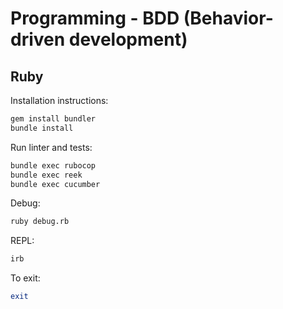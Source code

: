 # Programming - BDD (Behavior-driven development)

## Ruby
Installation instructions:
```bash
gem install bundler
bundle install
```
Run linter and tests:
```bash
bundle exec rubocop
bundle exec reek
bundle exec cucumber
```
Debug:

```bash
ruby debug.rb
```
REPL:
```bash
irb
```
To exit:
```ruby
exit
```

